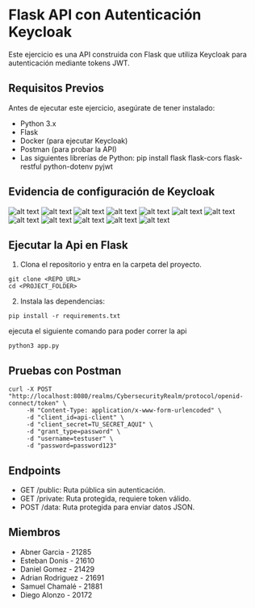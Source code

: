 # Flask API con Autenticación Keycloak
Este ejercicio es una API construida con Flask que utiliza Keycloak para autenticación mediante tokens JWT.

## Requisitos Previos
Antes de ejecutar este ejercicio, asegúrate de tener instalado:
- Python 3.x
- Flask
- Docker (para ejecutar Keycloak)
- Postman (para probar la API)
- Las siguientes librerías de Python:
pip install flask flask-cors flask-restful python-dotenv pyjwt

## Evidencia de configuración de Keycloak
![alt text](/imagenes/image.png)
![alt text](/imagenes/image-1.png)
![alt text](/imagenes/image-2.png)
![alt text](/imagenes/image-3.png)
![alt text](/imagenes/image-4.png)
![alt text](/imagenes/image-5.png)
![alt text](/imagenes/image-6.png)
![alt text](/imagenes/image-7.png)
![alt text](/imagenes/image-8.png)
![alt text](/imagenes/image-9.png)
![alt text](/imagenes/image-10.png)
![alt text](/imagenes/image-11.png)

## Ejecutar la Api en Flask
1. Clona el repositorio y entra en la carpeta del proyecto.
``` 
git clone <REPO_URL>
cd <PROJECT_FOLDER>
```
2. Instala las dependencias:
```
pip install -r requirements.txt
```

ejecuta el siguiente comando para poder correr la api
``` 
python3 app.py
```

## Pruebas con Postman
``` 
curl -X POST "http://localhost:8080/realms/CybersecurityRealm/protocol/openid-connect/token" \
     -H "Content-Type: application/x-www-form-urlencoded" \
     -d "client_id=api-client" \
     -d "client_secret=TU_SECRET_AQUI" \
     -d "grant_type=password" \
     -d "username=testuser" \
     -d "password=password123"
```

## Endpoints
- GET /public: Ruta pública sin autenticación.
- GET /private: Ruta protegida, requiere token válido.
- POST /data: Ruta protegida para enviar datos JSON.

## Miembros 
- Abner Garcia - 21285
- Esteban Donis - 21610
- Daniel Gomez - 21429
- Adrian Rodriguez - 21691
- Samuel Chamalé - 21881
- Diego Alonzo - 20172


